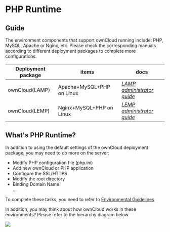 # PHP Runtime

## Guide

The environment components that support ownCloud running include: PHP, MySQL, Apache or Nginx, etc. Please check the corresponding manuals according to different deployment packages to complete more configurations.

| Deployment package | items| docs |
| --- | --- | --- |
| ownCloud(LAMP) | Apache+MySQL+PHP on Linux | *[LAMP administrator guide](https://support.websoft9.com/docs/lamp)* |
| ownCloud(LEMP)| Nginx+MySQL+PHP on Linux |*[LEMP administrator guide](https://support.websoft9.com/docs/lnmp)*|

## What's PHP Runtime?

In addition to using the default settings of the ownCloud deployment package, you may need to do more on the server:

- Modify PHP configuration file (php.ini)
- Add new ownCloud or PHP application
- Configure the SSL/HTTPS
- Modify the root directory
- Binding Domain Name  
...

To complete these tasks, you need to refer to [Environmental Guidelines](/admin-runtime.md#guide)

In addition, you may think about how ownCloud works in these environments? Please refer to the hierarchy diagram below

![](https://libs.websoft9.com/Websoft9/DocsPicture/en/lamp/lamp-imagestacks-websoft9.png)